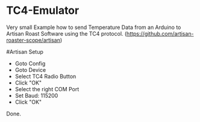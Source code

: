 # TC4-Emulator
Very small Example how to send Temperature Data from an Arduino to Artisan Roast Software using the TC4 protocol. (https://github.com/artisan-roaster-scope/artisan)

#Artisan Setup
- Goto Config 
- Goto Device 
- Select TC4 Radio Button 
- Click "OK" 
- Select the right COM Port 
- Set Baud: 115200
- Click "OK"

Done.

